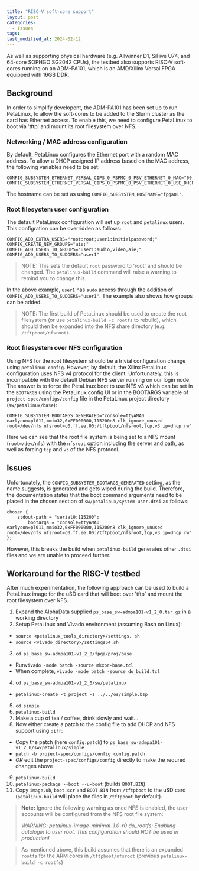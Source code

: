 ```yaml
---
title: "RISC-V soft-core support"
layout: post
categories:
  - Issues
tags:
last_modified_at: 2024-02-12
---
```

As well as supporting physical hardware (e.g. Allwinner D1, SiFive U74, and 64-core SOPHGO SG2042 CPUs), the testbed also supports RISC-V soft-cores running on an ADM-PA101, which is an AMD/Xilinx Versal FPGA equipped with 16GB DDR. 
## Background
In order to simplify developent, the ADM-PA101 has been set up to run PetaLinux, to allow the soft-cores to be added to the Slurm cluster as the card has Ethernet access. To enable this, we need to configure PetaLinux to boot via 'tftp' and mount its root filesystem over NFS. 

### Networking / MAC address configuration
By default, PetaLinux configures the Ethernet port with a random MAC address. To allow a DHCP assigned IP address based on the MAC address, the following variables need to be set:

```
CONFIG_SUBSYSTEM_ETHERNET_VERSAL_CIPS_0_PSPMC_0_PSV_ETHERNET_0_MAC="00:c0:ff:ee:00:00"
CONFIG_SUBSYSTEM_ETHERNET_VERSAL_CIPS_0_PSPMC_0_PSV_ETHERNET_0_USE_DHCP=y
```

The hostname can be set as using `CONFIG_SUBSYSTEM_HOSTNAME="fpga01"`.


### Root filesystem user configuration
The default PetaLinux configuration will set up `root` and `petalinux` users. This configration can be overridden as follows:
```
CONFIG_ADD_EXTRA_USERS="root:root;user1:initialpassword;"
CONFIG_CREATE_NEW_GROUPS="aie;"
CONFIG_ADD_USERS_TO_GROUPS="user1:audio,video,aie;"
CONFIG_ADD_USERS_TO_SUDOERS="user1"
```
> NOTE: This sets the default `root` password to 'root' and should be changed. The `petalinux-build` command will raise a warning to remind you to change this. 

In the above example, `user1` has `sudo` access through the addition of `CONFIG_ADD_USERS_TO_SUDOERS="user1"`. The example also shows how groups can be added.

> NOTE: The first build of PetaLinux should be used to create the root filesystem (or use `petalinux-build -c rootfs` to rebuild), which should then be expanded into the NFS share directory (e.g. `/tftpboot/nfsroot`). 


### Root filesystem over NFS configuration
Using NFS for the root filesystem should be a trivial configuration change using `petalinux-config`. However, by default, the Xilinx PetaLinux configuration uses NFS v4 protocol for the client. Unfortunately, this is incompatible with the default Debian NFS server running on our login node. The answer is to force the PetaLinux boot to use NFS v3 which can be set in the `BOOTARGS` using the PetaLinux config UI or in the BOOTARGS variable of `project-spec/configs/config` file in the PetaLinux project directory (`sw/petalinux/base`):

```CONFIG_SUBSYSTEM_BOOTARGS_GENERATED="console=ttyAMA0  earlycon=pl011,mmio32,0xFF000000,115200n8 clk_ignore_unused root=/dev/nfs nfsroot=c0.ff.ee.00:/tftpboot/nfsroot,tcp,v3 ip=dhcp rw"```


Here we can see that the root file system is being set to a NFS mount (`root=/dev/nfs`) with the `nfsroot` option including the server and path, as well as forcing `tcp` and `v3` of the NFS protocol. 

## Issues
Unfortunately, the `CONFIG_SUBSYSTEM_BOOTARGS_GENERATED` setting, as the name suggests, is generated and gets wiped during the build. Therefore, the documentation states that the boot command arguments need to be placed in the chosen section of `sw/petalinux/system-user.dtsi` as follows:
```
chosen {
	stdout-path = "serial0:115200";
    	bootargs = "console=ttyAMA0 earlycon=pl011,mmio32,0xFF000000,115200n8 clk_ignore_unused root=/dev/nfs nfsroot=c0.ff.ee.00:/tftpboot/nfsroot,tcp,v3 ip=dhcp rw"
};
```

However, this breaks the build when `petalinux-build` generates other `.dtsi` files and we are unable to proceed further.

## Workaround for the RISC-V testbed
After much experimentation, the following approach can be used to build a PetaLinux image for the uSD card that will boot over 'tftp' and mount the root filesystem over NFS.

1. Expand the AlphaData supplied `ps_base_sw-admpa101-v1_2_0.tar.gz` in a working directory
2. Setup PetaLinux and Vivado environment (assuming Bash on Linux):
 - `source <petalinux_tools_directory>/settings.
sh`
 - `source <vivado_directory>/settings64.sh`
3. `cd ps_base_sw-admpa101-v1_2_0/fpga/proj/base` 
 - Run`vivado -mode batch -source mkxpr-base.tcl`
 - When complete, `vivado -mode batch -source do_build.tcl`
4. `cd ps_base_sw-admpa101-v1_2_0/sw/petalinux`
  - `petalinux-create -t project -s ../../os/simple.bsp`
5. `cd simple`
6.  `petalinux-build`
7. Make a cup of tea / coffee, drink slowly and wait...
8. Now either create a patch to the config file to add DHCP and NFS support using `diff`:
  - Copy the patch (here `config.patch`) to `ps_base_sw-admpa101-v1_2_0/sw/petalinux/simple`
  - `patch -b project-spec/configs/config config.patch`
  - *OR* edit the `project-spec/configs/config` directly to make the requred changes above
9. `petalinux-build`
10. `petalinux-package --boot --u-boot` (builds `BOOT.BIN`)
11. Copy `image.ub`, `boot.scr` and `BOOT.BIN` from `/tftpboot` to the uSD card (`petalinux-build` will place the files in `/tftpboot` by default).
 
>**Note:**
Ignore the following warning as once NFS is enabled, the user accounts will be configured from the NFS root file system:
>
>_WARNING: petalinux-image-minimal-1.0-r0 do_rootfs: Enabling autologin to user root.  This configuration should NOT be used in production!_

>As mentioned above, this build assumes that there is an expanded `rootfs` for the ARM cores in `/tftpboot/nfsroot` (previous `petalinux-build -c rootfs`)
